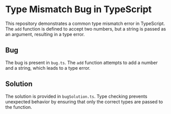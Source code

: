 # Type Mismatch Bug in TypeScript

This repository demonstrates a common type mismatch error in TypeScript. The `add` function is defined to accept two numbers, but a string is passed as an argument, resulting in a type error.

## Bug

The bug is present in `bug.ts`. The `add` function attempts to add a number and a string, which leads to a type error.

## Solution

The solution is provided in `bugSolution.ts`.  Type checking prevents unexpected behavior by ensuring that only the correct types are passed to the function.